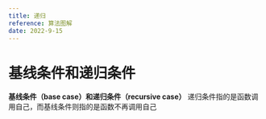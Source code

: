 ```yaml
---
title: 递归
reference: 算法图解
date: 2022-9-15
---
```


# 基线条件和递归条件

**基线条件（base case）和递归条件（recursive case）**
递归条件指的是函数调用自己，而基线条件则指的是函数不再调用自己
